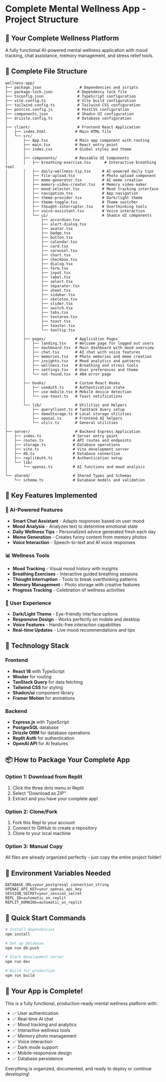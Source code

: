 # Complete Mental Wellness App - Project Structure

## 🎯 Your Complete Wellness Platform
A fully functional AI-powered mental wellness application with mood tracking, chat assistance, memory management, and stress relief tools.

## 📁 Complete File Structure

```
wellness-app/
├── package.json                 # Dependencies and scripts
├── package-lock.json           # Dependency lock file
├── tsconfig.json               # TypeScript configuration
├── vite.config.ts              # Vite build configuration
├── tailwind.config.ts          # Tailwind CSS configuration
├── postcss.config.js           # PostCSS configuration
├── components.json             # Shadcn UI configuration
├── drizzle.config.ts           # Database configuration
│
├── client/                     # Frontend React Application
│   ├── index.html             # Main HTML file
│   └── src/
│       ├── App.tsx            # Main app component with routing
│       ├── main.tsx           # React entry point
│       ├── index.css          # Global styles and theme
│       │
│       ├── components/        # Reusable UI Components
│       │   ├── breathing-exercise.tsx      # Interactive breathing tool
│       │   ├── daily-wellness-tip.tsx     # AI-powered daily tips
│       │   ├── file-upload.tsx            # Photo upload component
│       │   ├── meme-generator.tsx         # AI meme creation
│       │   ├── memory-video-creator.tsx   # Memory video maker
│       │   ├── mood-selector.tsx          # Mood tracking interface
│       │   ├── navigation.tsx             # App navigation
│       │   ├── theme-provider.tsx         # Dark/light theme
│       │   ├── theme-toggle.tsx           # Theme switcher
│       │   ├── thought-interruptor.tsx    # Overthinking tools
│       │   ├── voice-assistant.tsx        # Voice interaction
│       │   └── ui/                        # Shadcn UI components
│       │       ├── accordion.tsx
│       │       ├── alert-dialog.tsx
│       │       ├── avatar.tsx
│       │       ├── badge.tsx
│       │       ├── button.tsx
│       │       ├── calendar.tsx
│       │       ├── card.tsx
│       │       ├── carousel.tsx
│       │       ├── chart.tsx
│       │       ├── checkbox.tsx
│       │       ├── dialog.tsx
│       │       ├── form.tsx
│       │       ├── input.tsx
│       │       ├── label.tsx
│       │       ├── select.tsx
│       │       ├── separator.tsx
│       │       ├── sheet.tsx
│       │       ├── sidebar.tsx
│       │       ├── skeleton.tsx
│       │       ├── slider.tsx
│       │       ├── switch.tsx
│       │       ├── tabs.tsx
│       │       ├── textarea.tsx
│       │       ├── toast.tsx
│       │       ├── toaster.tsx
│       │       └── tooltip.tsx
│       │
│       ├── pages/             # Application Pages
│       │   ├── landing.tsx    # Welcome page for logged out users
│       │   ├── dashboard.tsx  # Main dashboard with mood overview
│       │   ├── chat.tsx       # AI chat with voice features
│       │   ├── memories.tsx   # Photo memories and meme creation
│       │   ├── insights.tsx   # Mood analytics and patterns
│       │   ├── wellness.tsx   # Breathing and stress tools
│       │   ├── settings.tsx   # User preferences and theme
│       │   └── not-found.tsx  # 404 error page
│       │
│       ├── hooks/             # Custom React Hooks
│       │   ├── useAuth.ts     # Authentication state
│       │   ├── use-mobile.tsx # Mobile device detection
│       │   └── use-toast.ts   # Toast notifications
│       │
│       └── lib/               # Utilities and Helpers
│           ├── queryClient.ts # TanStack Query setup
│           ├── demoStorage.ts # Local storage utilities
│           ├── openai.ts      # Frontend AI helpers
│           └── utils.ts       # General utilities
│
├── server/                    # Backend Express Application
│   ├── index.ts              # Server entry point
│   ├── routes.ts             # API routes and endpoints
│   ├── storage.ts            # Database operations
│   ├── vite.ts               # Vite development server
│   ├── db.ts                 # Database connection
│   ├── replitAuth.ts         # Authentication setup
│   └── lib/
│       └── openai.ts         # AI functions and mood analysis
│
└── shared/                   # Shared Types and Schemas
    └── schema.ts             # Database models and validation
```

## 🚀 Key Features Implemented

### 🤖 AI-Powered Features
- **Smart Chat Assistant** - Adapts responses based on user mood
- **Mood Analysis** - Analyzes text to determine emotional state
- **Daily Wellness Tips** - Personalized advice generated fresh each day
- **Meme Generation** - Creates funny content from memory photos
- **Voice Interaction** - Speech-to-text and AI voice responses

### 📊 Wellness Tools
- **Mood Tracking** - Visual mood history with insights
- **Breathing Exercises** - Interactive guided breathing sessions
- **Thought Interruption** - Tools to break overthinking patterns
- **Memory Management** - Photo storage with creative features
- **Progress Tracking** - Celebration of wellness activities

### 🎨 User Experience
- **Dark/Light Theme** - Eye-friendly interface options
- **Responsive Design** - Works perfectly on mobile and desktop
- **Voice Features** - Hands-free interaction capabilities
- **Real-time Updates** - Live mood recommendations and tips

## 🔧 Technology Stack

### Frontend
- **React 18** with TypeScript
- **Wouter** for routing
- **TanStack Query** for data fetching
- **Tailwind CSS** for styling
- **Shadcn/ui** component library
- **Framer Motion** for animations

### Backend
- **Express.js** with TypeScript
- **PostgreSQL** database
- **Drizzle ORM** for database operations
- **Replit Auth** for authentication
- **OpenAI API** for AI features

## 📦 How to Package Your Complete App

### Option 1: Download from Replit
1. Click the three dots menu in Replit
2. Select "Download as ZIP"
3. Extract and you have your complete app!

### Option 2: Clone/Fork
1. Fork this Repl to your account
2. Connect to GitHub to create a repository
3. Clone to your local machine

### Option 3: Manual Copy
All files are already organized perfectly - just copy the entire project folder!

## 🔑 Environment Variables Needed

```env
DATABASE_URL=your_postgresql_connection_string
OPENAI_API_KEY=your_openai_api_key
SESSION_SECRET=your_session_secret
REPL_ID=automatic_on_replit
REPLIT_DOMAINS=automatic_on_replit
```

## 🚀 Quick Start Commands

```bash
# Install dependencies
npm install

# Set up database
npm run db:push

# Start development server
npm run dev

# Build for production
npm run build
```

## 🎯 Your App is Complete!

This is a fully functional, production-ready mental wellness platform with:
- ✅ User authentication
- ✅ Real-time AI chat
- ✅ Mood tracking and analytics
- ✅ Interactive wellness tools
- ✅ Memory photo management
- ✅ Voice interaction
- ✅ Dark mode support
- ✅ Mobile-responsive design
- ✅ Database persistence

Everything is organized, documented, and ready to deploy or continue developing!